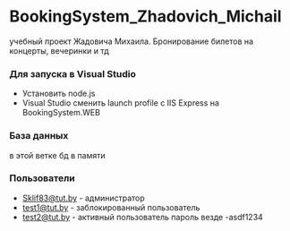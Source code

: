 # BookingSystem_Zhadovich_Michail
учебный проект Жадовича Михаила. Бронирование билетов на концерты, вечеринки и тд

### Для запуска в Visual Studio

* Установить node.js
* Visual Studio сменить launch profile  с IIS Express на BookingSystem.WEB

### База данных
в этой ветке бд в памяти
### Пользователи
 *  Sklif83@tut.by  - администратор
 *  test1@tut.by - заблокированный пользователь
 *  test2@tut.by - активный пользователь
пароль везде -asdf1234
     
     
